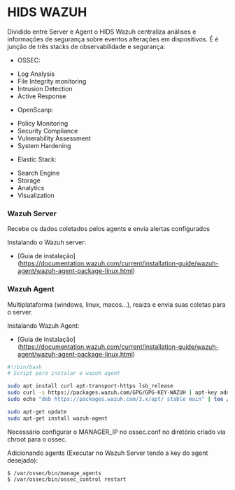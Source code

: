 # HIDS WAZUH

Dividido entre Server e Agent o HIDS Wazuh centraliza análises e informações de segurança sobre eventos alterações em dispositivos.
É é junção de três stacks de observabilidade e segurança: 

* OSSEC:
- Log Analysis
- File Integrity monitoring
- Intrusion Detection
- Active Response 

* OpenScanp:
- Policy Monitoring
- Security Compliance
- Vulnerability Assessment
- System Hardening

* Elastic Stack:
- Search Engine
- Storage
- Analytics
- Visualization

### Wazuh Server
Recebe os dados coletados pelos agents e envia alertas configurados

Instalando o Wazuh server:
- [Guia de instalação] (https://documentation.wazuh.com/current/installation-guide/wazuh-agent/wazuh-agent-package-linux.html)

### Wazuh Agent
Multiplataforma (windows, linux, macos...), reaiza e envia suas coletas para o server.

Instalando Wazuh Agent:
- [Guia de instalação] (https://documentation.wazuh.com/current/installation-guide/wazuh-agent/wazuh-agent-package-linux.html)

```sh
#!/bin/bash
# Script para instalar o wazuh agent 

sudo apt install curl apt-transport-https lsb_release
sudo curl -s https://packages.wazuh.com/GPG/GPG-KEY-WAZUH | apt-key add -
sudo echo "deb https://packages.wazuh.com/3.x/apt/ stable main" | tee /etc/apt/sources.list.d/wazuh.list

sudo apt-get update
sudo apt-get install wazuh-agent
```

Necessário configurar o MANAGER_IP no ossec.conf no diretório criado via chroot para o ossec.

Adicionando agents (Executar no Wazuh Server tendo a key do agent desejado):
```
$ /var/ossec/bin/manage_agents
$ /var/ossec/bin/ossec_control restart

```

